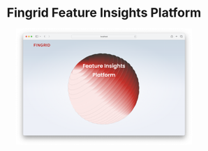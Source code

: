 <h1 align="center">Fingrid Feature Insights Platform</h1>

<div align="center">
    <img src="docs/project.png" alt="project" width="80%" height="80%">
</div>

